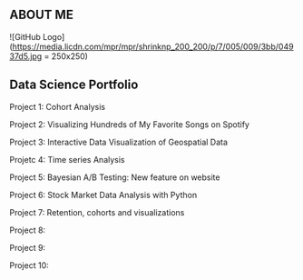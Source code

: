 ## ABOUT ME
[logo]: https://media.licdn.com/mpr/mpr/shrinknp_200_200/p/7/005/009/3bb/04937d5.jpg "Logo Title Text 2"

![GitHub Logo](https://media.licdn.com/mpr/mpr/shrinknp_200_200/p/7/005/009/3bb/04937d5.jpg = 250x250)

## Data Science Portfolio

Project 1: Cohort Analysis

Project 2: Visualizing Hundreds of My Favorite Songs on Spotify

Project 3: Interactive Data Visualization of Geospatial Data

Projetc 4: Time series Analysis

Project 5: Bayesian A/B Testing: New feature on website

Project 6: Stock Market Data Analysis with Python 

Project 7: Retention, cohorts and visualizations

Project 8:

Project 9:

Project 10:
